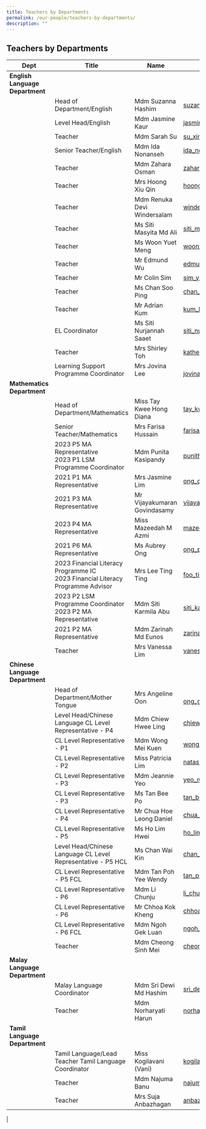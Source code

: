 ```yaml
---
title: Teachers by Departments
permalink: /our-people/teachers-by-departments/
description: ""
---
```

## **Teachers by Departments**




| Dept| Title| Name | E-mail | 
| -------- | -------- | -------- | -------- |
| **English Language Department**||||
| |  Head of Department/English  |    Mdm Suzanna Hashim | [suzanna_hashim@moe.edu.sg](mailto:suzanna_hashim@moe.edu.sg) |  
| |Level Head/English|Mdm Jasmine Kaur | [jasmine_kaur@moe.edu.sg](mailto:jasmine_kaur@moe.edu.sg)|
| |Teacher|Mdm Sarah Su |[su_xinhui_sarah@moe.edu.sg](mailto:su_xinhui_sarah@moe.edu.sg)|
| |Senior Teacher/English|Mdm  Ida Nonanseh| [ida_nonanseh_abdul_rahman@moe.edu.sg](mailto:ida_nonanseh_abdul_rahman@moe.edu.sg)|
|| Teacher | Mdm Zahara Osman |[zahara_osman@moe.edu.sg](mailto:zahara_osman@moe.edu.sg)|
| |Teacher|Mrs Hoong Xiu Qin|[hoong_xiu_qin@moe.edu.sg](mailto:hoong_xiu_qin@moe.edu.sg) |
 ||Teacher | Mdm Renuka Devi Windersalam|[windersalam_renuka_devi@moe.edu.sg](mailto:windersalam_renuka_devi@moe.edu.sg) |
| |Teacher | Ms Siti Masyita Md Ali |[siti_masyita_mohammad_ali@moe.edu.sg](mailto:siti_masyita_mohammad_ali@moe.edu.sg) |
| |Teacher |Ms Woon Yuet Meng |[woon_yuet_moon@moe.edu.sg](mailto:woon_yuet_moon@moe.edu.sg)  |
| |Teacher| Mr Edmund Wu |[edmund_wu_kok_ming@moe.edu.sg](mailto:edmund_wu_kok_ming@moe.edu.sg) |
||Teacher|  Mr Colin Sim |[sim_yaowen_colin@moe.edu.sg](mailto:sim_yaowen_colin@moe.edu.sg)  |
||Teacher| Ms Chan Soo Ping |  [chan_soo_ping@moe.edu.sg](mailto:chan_soo_ping@moe.edu.sg) |
| |Teacher|  Mr Adrian Kum |[kum_kin_meng@moe.edu.sg](mailto:kum_kin_meng@moe.edu.sg)  |
| | EL Coordinator|Ms Siti Nurjannah Saaet | [siti_nurjannah_saaet@moe.edu.sg](mailto:siti_nurjannah_saaet@moe.edu.sg)  |
| |Teacher|  Mrs Shirley Toh |[katherine_shirley_shanti_doray@moe.edu.sg](mailto:katherine_shirley_shanti_doray@moe.edu.sg)  |
|| Learning Support<br> Programme Coordinator  |Mrs Jovina Lee| <br> [jovina_tan_chai_hong@moe.edu.sg](mailto:jovina_tan_chai_hong@moe.edu.sg) |
| **Mathematics Department**||||
||Head of Department/Mathematics| Miss Tay Kwee Hong Diana| [tay_kwee_hong@moe.edu.sg](mailto:tay_kwee_hong@moe.edu.sg) |
|| Senior Teacher/Mathematics | Mrs Farisa Hussain|  [farisa_begame_abdul_salam@moe.edu.sg](mailto:farisa_begame_abdul_salam@moe.edu.sg) |
| | 2023  P5 MA Representative <br> 2023 P1 LSM Programme Coordinator|Mdm Punita Kasipandy | [punitha_kasipandy@moe.edu.sg](mailto:punitha_kasipandy@moe.edu.sg) |
| |2021 P1 MA Representative| Mrs Jasmine Lim|    [ong_cui_yun@moe.edu.sg](mailto:ong_cui_yun@moe.edu.sg) |
| |2021 P3 MA Representative| Mr Vijayakumaran Govindasamy|   [vijayakumaran_govindasamy@moe.edu.sg](mailto:vijayakumaran_govindasamy@moe.edu.sg) |
| |2023 P4 MA Representative| Miss Mazeedah M Azmi |  [mazeedah_mohamed_azmi@moe.edu.sg](mailto:mazeedah_mohamed_azmi@moe.edu.sg)  |
||2021 P6 MA Representative | Ms  Aubrey Ong | [ong_pei_khim_aubrey@moe.edu.sg](mailto:ong_pei_khim_aubrey@moe.edu.sg) |
||2023 Financial Literacy Programme IC <br> 2023 Financial Literacy Programme Advisor| Mrs Lee Ting Ting  |[foo_ting_ting@moe.edu.sg]( mailto:foo_ting_ting@moe.edu.sg) |
||2023 P2 LSM Programme  Coordinator<br> 2023 P2 MA Representative|Mdm Siti Karmila Abu | [siti_karmila_abu@moe.edu.sg](mailto:siti_karmila_abu@moe.edu.sg)   |
|| 2021 P2 MA Representative| Mdm Zarinah Md Eunos | [zarinah_mohamed_eunos@moe.edu.sg](mailto:zarinah_mohamed_eunos@moe.edu.sg) |
| |Teacher|  Mrs Vanessa Lim | [vanessa.lim@acsp.sg](mailto:vanessa.lim@acsp.sg) |
| **Chinese Language Department**||||
||Head of Department/Mother Tongue | Mrs Angeline Oon|<br>  [ong_ghim_muay@moe.edu.sg](mailto:ong_ghim_muay@moe.edu.sg) |
| |Level Head/Chinese Language CL Level Representative - P4|Mdm Chiew Hwee Ling |[chiew_hwee_ling@moe.edu.sg](mailto:chiew_hwee_ling@moe.edu.sg) |
  ||CL Level Representative - P1 |Mdm Wong Mei Kuen | [wong_mei_kuen@moe.edu.sg](mailto:wong_mei_kuen@moe.edu.sg)   |
 || CL Level Representative - P2|Miss Patricia Lim | [natasha_patricia_lim@moe.edu.sg](mailto:natasha_patricia_lim@moe.edu.sg)  |
 ||CL Level Representative - P3| Mdm Jeannie Yeo| [yeo_mui_chng_jeannie@moe.edu.sg](mailto:yeo_mui_chng_jeannie@moe.edu.sg) |
 | |CL Level Representative - P3| Ms Tan Bee Po|[tan_bee_po@moe.edu.sg](mailto:tan_bee_po@moe.edu.sg) |
||CL Level Representative - P4|  Mr Chua Hoe Leong Daniel | [chua_hoe_leong@moe.edu.sg](mailto:chua_hoe_leong@moe.edu.sg)   |
 ||CL Level Representative - P5| Ms Ho Lim Hwei |[ho_lim_hwei@moe.edu.sg](mailto:ho_lim_hwei@moe.edu.sg) |
|| Level Head/Chinese Language CL Level Representative - P5 HCL| Ms Chan Wai Kin |[chan_wai_kin@moe.edu.sg](mailto:chan_wai_kin@moe.edu.sg) |
 ||  CL Level Representative - P5 FCL|Mdm Tan Poh Yee Wendy |  [tan_poh_yee@moe.edu.sg](mailto:tan_poh_yee@moe.edu.sg)   |
  ||CL Level Representative - P6|Mdm Li Chunju|[li_chunju@moe.edu.sg](mailto:li_chunju@moe.edu.sg) |
 ||CL Level Representative - P6 |  Mr Chhoa Kok Kheng | [chhoa_kok_kheng@moe.edu.sg](mailto:chhoa_kok_kheng@moe.edu.sg)  |
|| CL Level Representative - P6 FCL |Mdm Ngoh Gek Luan |  [ngoh_gek_luan@acsp.sg](mailto:ngoh_gek_luan@acsp.sg) |
| |Teacher|Mdm Cheong Sinh Mei |[cheong_sinh_mei@acsp.sg](mailto:cheong_sinh_mei@acsp.sg) |
| **Malay Language Department**||||
|| Malay Language Coordinator|Mdm Sri Dewi Md Hashim | [sri_dewi_mohamed_hashim@moe.edu.sg](mailto:sri_dewi_mohamed_hashim@moe.edu.sg) |
 ||Teacher|  Mdm Norharyati Harun  |[norharyati_harun@moe.edu.sg](mailto:norharyati_harun@moe.edu.sg) |
| **Tamil Language Department**||||
||Tamil Language/Lead Teacher Tamil Language Coordinator|Miss Kogilavani (Vani) | [kogilavani_vathumalai@moe.edu.sg](mailto:kogilavani_vathumalai@moe.edu.sg) |
|| Teacher|Mdm Najuma Banu |[najuma_banu@moe.edu.sg](mailto:najuma_banu@moe.edu.sg)  |
 || Teacher|Mrs Suja Anbazhagan |[anbazhagansuja_a@moe.edu.sg](mailto:anbazhagansuja_a@moe.edu.sg) |
|